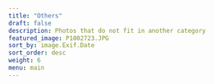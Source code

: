 ```yaml
---
title: "Others"
draft: false
description: Photos that do not fit in another category
featured_image: P1002723.JPG
sort_by: image.Exif.Date
sort_order: desc
weight: 6
menu: main
---
```


